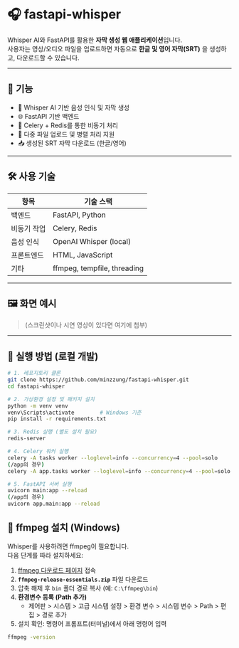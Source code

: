 # 🎧 fastapi-whisper

Whisper AI와 FastAPI를 활용한 **자막 생성 웹 애플리케이션**입니다.  
사용자는 영상/오디오 파일을 업로드하면 자동으로 **한글 및 영어 자막(SRT)** 을 생성하고, 다운로드할 수 있습니다.

---

## 🚀 기능

- 🎤 Whisper AI 기반 음성 인식 및 자막 생성
- 🌐 FastAPI 기반 백엔드
- 🧵 Celery + Redis를 통한 비동기 처리
- 📁 다중 파일 업로드 및 병렬 처리 지원
- 📥 생성된 SRT 자막 다운로드 (한글/영어)

---

## 🛠 사용 기술

| 항목        | 기술 스택 |
|-------------|-----------|
| 백엔드      | FastAPI, Python |
| 비동기 작업 | Celery, Redis |
| 음성 인식   | OpenAI Whisper (local) |
| 프론트엔드  | HTML, JavaScript |
| 기타        | ffmpeg, tempfile, threading |

---

## 🖼 화면 예시

> (스크린샷이나 시연 영상이 있다면 여기에 첨부)

---

## 🏁 실행 방법 (로컬 개발)

```bash
# 1. 레포지토리 클론
git clone https://github.com/minzzung/fastapi-whisper.git
cd fastapi-whisper

# 2. 가상환경 설정 및 패키지 설치
python -m venv venv
venv\Scripts\activate        # Windows 기준
pip install -r requirements.txt

# 3. Redis 실행 (별도 설치 필요)
redis-server

# 4. Celery 워커 실행
celery -A tasks worker --loglevel=info --concurrency=4 --pool=solo
(/app의 경우)
celery -A app.tasks worker --loglevel=info --concurrency=4 --pool=solo

# 5. FastAPI 서버 실행
uvicorn main:app --reload
(/app의 경우)
uvicorn app.main:app --reload

```

## 🔧 ffmpeg 설치 (Windows)

Whisper를 사용하려면 ffmpeg이 필요합니다.  
다음 단계를 따라 설치하세요:

1. [ffmpeg 다운로드 페이지](https://www.gyan.dev/ffmpeg/builds/) 접속  
2. **`ffmpeg-release-essentials.zip`** 파일 다운로드  
3. 압축 해제 후 `bin` 폴더 경로 복사 (예: `C:\ffmpeg\bin`)  
4. **환경변수 등록 (Path 추가)**  
   - 제어판 > 시스템 > 고급 시스템 설정 > 환경 변수 > 시스템 변수 > Path > 편집 > 경로 추가  
5. 설치 확인: 명령어 프롬프트(터미널)에서 아래 명령어 입력

```bash
ffmpeg -version

